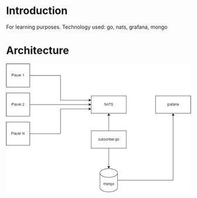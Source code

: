 # Introduction

For learning purposes. Technology used: go, nats, grafana, mongo

# Architecture

![alt text](https://github.com/defilippomattia/football-iot/blob/main/resources/other/architecture_diagram.png)
